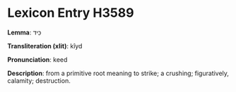 # Lexicon Entry H3589

**Lemma**: כִּיד

**Transliteration (xlit)**: kîyd

**Pronunciation**: keed

**Description**:
from a primitive root meaning to strike; a crushing; figuratively, calamity; destruction.
